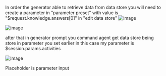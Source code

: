 In order the generator able to retrieve data from data store you will need to create a parameter in "parameter preset" with value is "$request.knowledge.answers[0]" in "edit data store"
![image](https://github.com/user-attachments/assets/a5419384-57fa-4035-8e86-6997350251a9)

![image](https://github.com/user-attachments/assets/4c8c6da7-17af-4201-b87f-7023a2906da9)

after that in generator prompt you command agent get data store being store in parameter you set earlier in this case my parameter is $session.params.activities

![image](https://github.com/user-attachments/assets/9e4191bb-6653-46e9-afff-df5ea4bb9ba8)


Placeholder is parameter input 
